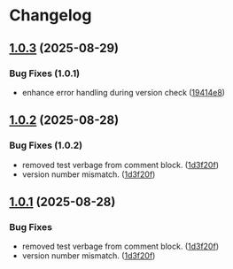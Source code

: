 # Changelog

## [1.0.3](https://github.com/gruberaaron/exo-directsend/compare/v1.0.2...v1.0.3) (2025-08-29)

### Bug Fixes (1.0.1)

* enhance error handling during version check ([19414e8](https://github.com/gruberaaron/exo-directsend/commit/19414e81fe4b488190d2eee7d2a1ca2ecdae6013))

## [1.0.2](https://github.com/gruberaaron/exo-directsend/compare/v1.0.1...v1.0.2) (2025-08-28)

### Bug Fixes (1.0.2)

* removed test verbage from comment block. ([1d3f20f](https://github.com/gruberaaron/exo-directsend/commit/1d3f20ff8c98c7be2d34065eadf9e9ad30bb385d))
* version number mismatch. ([1d3f20f](https://github.com/gruberaaron/exo-directsend/commit/1d3f20ff8c98c7be2d34065eadf9e9ad30bb385d))

## [1.0.1](https://github.com/gruberaaron/exo-directsend/compare/v1.0.0...v1.0.1) (2025-08-28)

### Bug Fixes

* removed test verbage from comment block. ([1d3f20f](https://github.com/gruberaaron/exo-directsend/commit/1d3f20ff8c98c7be2d34065eadf9e9ad30bb385d))
* version number mismatch. ([1d3f20f](https://github.com/gruberaaron/exo-directsend/commit/1d3f20ff8c98c7be2d34065eadf9e9ad30bb385d))
